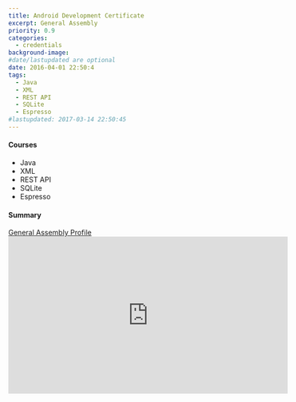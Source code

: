 ```yaml
---
title: Android Development Certificate
excerpt: General Assembly
priority: 0.9
categories:
  - credentials
background-image:
#date/lastupdated are optional
date: 2016-04-01 22:50:4
tags:
  - Java
  - XML
  - REST API
  - SQLite
  - Espresso
#lastupdated: 2017-03-14 22:50:45
---
```


<h4>Courses</h4>
<ul class="techlist">
<li><span class="tech">Java</span></li>
<li><span class="tech">XML</span></li>
<li><span class="tech">REST API</span></li>
<li><span class="tech">SQLite</span></li>
<li><span class="tech">Espresso</span></li>
</ul>

<h4>Summary</h4>
<a href = "https://profiles.generalassemb.ly/profiles/shumchris">
General Assembly Profile</a>

<iframe width="560" height="315" src="https://www.youtube.com/embed/JHagBCh0p3g" frameborder="0" allowfullscreen></iframe>
